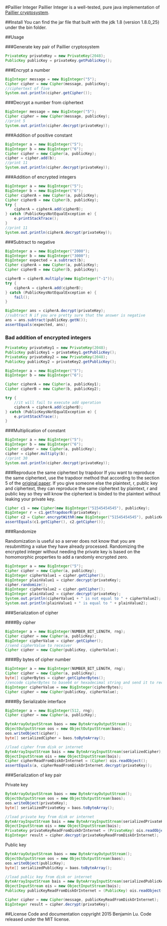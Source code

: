 #Paillier Integer
Paillier Integer is a well-tested, pure java implementation of [Paillier cryptosystem](http://en.wikipedia.org/wiki/Paillier_cryptosystem).

##Install
You can find the jar file that built with the jdk 1.8 (version 1.8.0_25) under the bin folder.

##Usage

###Generate key pair of Paillier cryptosystem

```java
PrivateKey privateKey = new PrivateKey(2048);
PublicKey publicKey = privateKey.getPublicKey();
```

###Encrypt a number

```java
BigInteger message = new BigInteger("5");
Cipher cipher = new Cipher(message, publicKey);
//ciphertext of five
System.out.println(cipher.getCipher());
```

###Decrypt a number from ciphertext

```java
BigInteger message = new BigInteger("5");
Cipher cipher = new Cipher(message, publicKey);
//print 5
System.out.println(cipher.decrypt(privateKey));
```

###Addition of positive constant

```java
BigInteger a = new BigInteger("5");
BigInteger b = new BigInteger("6");
Cipher cipher = new Cipher(a, publicKey);
cipher = cipher.add(b);
//print 11
System.out.println(cipher.decrypt(privateKey));
```

###Addition of encrypted integers

```java
BigInteger a = new BigInteger("5");
BigInteger b = new BigInteger("6");
Cipher cipherA = new Cipher(a, publicKey);
Cipher cipherB = new Cipher(b, publicKey);
try {
    cipherA = cipherA.add(cipherB);
} catch (PublicKeysNotEqualException e) {
    e.printStackTrace();
}
//print 11
System.out.println(cipherA.decrypt(privateKey));
```

###Subtract to negative
```java
BigInteger a = new BigInteger("2000");
BigInteger b = new BigInteger("3000");
BigInteger expected = a.subtract(b);
Cipher cipherA = new Cipher(a, publicKey);
Cipher cipherB = new Cipher(b, publicKey);

cipherB = cipherB.multiply(new BigInteger("-1"));
try {
    cipherA = cipherA.add(cipherB);
} catch (PublicKeysNotEqualException e) {
    fail();
}

BigInteger ans = cipherA.decrypt(privateKey);
//subtract N if you are pretty sure that the answer is negative
ans = ans.subtract(publicKey.getN());
assertEquals(expected, ans);
```


### Bad addition of encrypted integers

```java
PrivateKey privateKey1 = new PrivateKey(2048);
PublicKey publicKey1 = privateKey1.getPublicKey();
PrivateKey privateKey2 = new PrivateKey(2048);
PublicKey publicKey2 = privateKey2.getPublicKey();

BigInteger a = new BigInteger("5");
BigInteger b = new BigInteger("6");

Cipher cipherA = new Cipher(a, publicKey1);
Cipher cipherB = new Cipher(b, publicKey2);

try {
    //it will fail to execute add operation
    cipherA = cipherA.add(cipherB);
} catch (PublicKeysNotEqualException e) {
    e.printStackTrace();
}
```

###Multiplication of constant

```java
BigInteger a = new BigInteger("5");
BigInteger b = new BigInteger("6");
Cipher cipher = new Cipher(a, publicKey);
cipher = cipher.multiply(b);
//print 30
System.out.println(cipher.decrypt(privateKey));
```


###Reproduce the same ciphertext by trapdoor
If you want to reproduce the same ciphertext, use the trapdoor method that according to the section 5 of the [original paper](http://www.cs.tau.ac.il/~fiat/crypt07/papers/Pai99pai.pdf). If you give someone else the plaintext, r, public key and ciphertext, they can reproduce the same ciphertext by plaintext, r and public key so they will know the ciphertext is binded to the plaintext without leaking your private key.

```java
Cipher c1 = new Cipher(new BigInteger("51545454545"), publicKey);
BigInteger r = c1.getTrapdoorR(privateKey);
Cipher c2 = Cipher.encryptWithR(new BigInteger("51545454545"), publicKey, r);
assertEquals(c1.getCipher(), c2.getCipher());
```

###Randomize

Randomization is useful so a server does not know that you are resubmitting a value they have already processed. Randomizing the encrypted integer without needing the private key is based on the homomorphic properties to add a randomly encrypted zero.

```java
BigInteger a = new BigInteger("5");
Cipher cipher = new Cipher(a, publicKey);
BigInteger cipherValue1 = cipher.getCipher();
BigInteger plainValue1 = cipher.decrypt(privateKey);
cipher.randomize();
BigInteger cipherValue2 = cipher.getCipher();
BigInteger plainValue2 = cipher.decrypt(privateKey);
System.out.println(cipherValue1 + " is not equal to " + cipherValue2);
System.out.println(plainValue1 + " is equal to " + plainValue2);
```

###Serialization of cipher

####By cipher

```java
BigInteger a = new BigInteger(NUMBER_BIT_LENGTH, rng);
Cipher cipher = new Cipher(a, publicKey);
BigInteger cipherValue = cipher.getCipher();
//send cipherValue to receiver
Cipher cipher = new Cipher(publicKey, cipherValue);
```

####By bytes of cipher number

```java
BigInteger a = new BigInteger(NUMBER_BIT_LENGTH, rng);
Cipher cipher = new Cipher(a, publicKey);
byte[] cipherBytes = cipher.getCipherBytes();
//encode cipherBytes to base64 or hexadecimal string and send it to receiver or store into disk
BigInteger cipherValue = new BigInteger(cipherBytes);
Cipher cipher = new Cipher(publicKey, cipherValue);
```

####By Serializable interface

```java
BigInteger a = new BigInteger(512, rng);
Cipher cipher = new Cipher(a, publicKey);

ByteArrayOutputStream baos = new ByteArrayOutputStream();
ObjectOutputStream oos = new ObjectOutputStream(baos);
oos.writeObject(cipher);
byte[] serializedCipher = baos.toByteArray();

//load cipher from disk or internet
ByteArrayInputStream bais = new ByteArrayInputStream(serializedCipher);
ObjectInputStream ois = new ObjectInputStream(bais);
Cipher cipherReadFromDiskOrInternet = (Cipher) ois.readObject();
assertEquals(a, cipherReadFromDiskOrInternet.decrypt(privateKey));
```
###Serialization of key pair

Private key

```java
ByteArrayOutputStream baos = new ByteArrayOutputStream();
ObjectOutputStream oos = new ObjectOutputStream(baos);
oos.writeObject(privateKey);
byte[] serializedPrivateKey = baos.toByteArray();

//load private key from disk or internet
ByteArrayInputStream bais = new ByteArrayInputStream(serializedPrivateKey);
ObjectInputStream ois = new ObjectInputStream(bais);
PrivateKey privateKeyReadFromDiskOrInternet = (PrivateKey) ois.readObject();
BigInteger result = cipher.decrypt(privateKeyReadFromDiskOrInternet);
```
Public key

```java
ByteArrayOutputStream baos = new ByteArrayOutputStream();
ObjectOutputStream oos = new ObjectOutputStream(baos);
oos.writeObject(publicKey);
byte[] serializedPublicKey = baos.toByteArray();

//load public key from disk or internet
ByteArrayInputStream bais = new ByteArrayInputStream(serializedPublicKey);
ObjectInputStream ois = new ObjectInputStream(bais);
PublicKey publicKeyReadFromDiskOrInternet = (PublicKey) ois.readObject();

Cipher cipher = new Cipher(message, publicKeyReadFromDiskOrInternet);
BigInteger result = cipher.decrypt(privateKey);
```

##License
Code and documentation copyright 2015 Benjamin Lu. Code released under the MIT license.